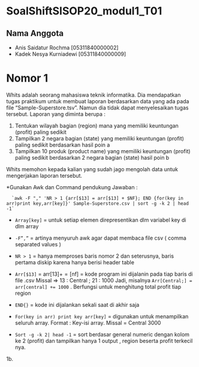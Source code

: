 # SoalShiftSISOP20_modul1_T01

## Nama Anggota

- Anis Saidatur Rochma [05311840000002]
- Kadek Nesya Kurniadewi [05311840000009]

# Nomor 1

Whits adalah seorang mahasiswa teknik informatika. Dia mendapatkan tugas praktikum untuk membuat laporan berdasarkan data yang ada pada file “Sample-Superstore.tsv”. Namun dia tidak dapat menyelesaikan tugas tersebut. Laporan yang diminta berupa :

  1. Tentukan wilayah bagian (region) mana yang memiliki keuntungan (profit) paling sedikit
  2. Tampilkan 2 negara bagian (state) yang memiliki keuntungan (profit) paling sedikit berdasarkan hasil poin a
  3. Tampilkan 10 produk (product name) yang memiliki keuntungan (profit) paling sedikit berdasarkan 2 negara bagian (state) hasil poin b

Whits memohon kepada kalian yang sudah jago mengolah data untuk mengerjakan laporan tersebut.

*Gunakan Awk dan Command pendukung
Jawaban : 

      `awk -F "," 'NR > 1 {arr[$13] = arr[$13] + $NF}; END {for(key in arr)print key,arr[key]}' Sample-Superstore.csv | sort -g -k 2 | head -1`

- `Array[key]` = untuk setiap elemen direpresentikan dlm variabel key di dlm array

- `-F”,”` = artinya menyuruh awk agar dapat membaca file csv ( comma separated values )

- `NR > 1` = hanya memproses baris nomor 2 dan seterusnya, baris pertama diskip karena hanya berisi header table

- `Arr[$13]` = arr[$13] += [$nf] = kode program ini dijalanin pada tiap baris di file .csv
Missal => 13 : Central ; 21 : 1000
Jadi, misalnya `Arr[Central;] = arr[central] += 1000` . Berfungsi untuk menghitung total profit tiap region

- `END{}` = kode ini dijalankan sekali saat di akhir saja

- `For(key in arr) print key arr[key]` = digunakan untuk menampilkan seluruh array. Format : Key-isi array. Missal = Central 3000

- `Sort -g -k 2| head -1` = sort berdasar general numeric dengan kolom ke 2 (profit) dan tampilkan hanya 1 output , region beserta profit terkecil nya.


1b. 
